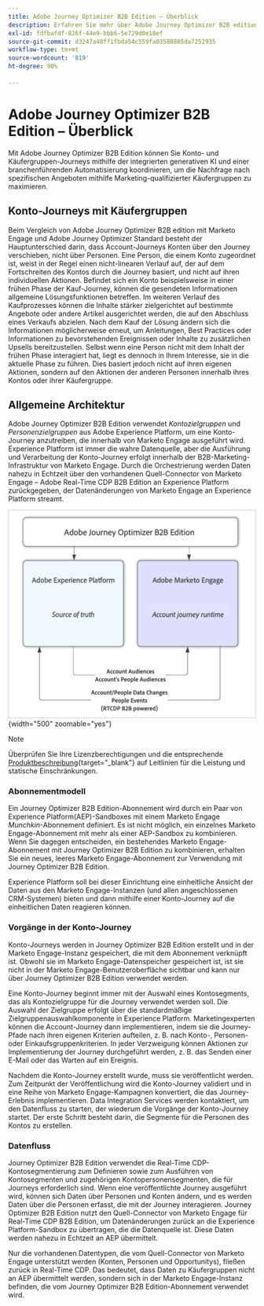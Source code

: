 ```yaml
---
title: Adobe Journey Optimizer B2B Edition – Überblick
description: Erfahren Sie mehr über Adobe Journey Optimizer B2B edition - Orchestrieren Sie Account-Journey mit Einkaufsgruppen, KI-Einblicken und Experience Platform-Integration für B2B-Marketing.
exl-id: fdfbafdf-826f-44e9-bbb6-5e729d0e18ef
source-git-commit: d3247a48ff1fbda54c559fa03580865da7252935
workflow-type: tm+mt
source-wordcount: '819'
ht-degree: 90%

---
```


# Adobe Journey Optimizer B2B Edition – Überblick

Mit Adobe Journey Optimizer B2B Edition können Sie Konto- und Käufergruppen-Journeys mithilfe der integrierten generativen KI und einer branchenführenden Automatisierung koordinieren, um die Nachfrage nach spezifischen Angeboten mithilfe Marketing-qualifizierter Käufergruppen zu maximieren.

## Konto-Journeys mit Käufergruppen

Beim Vergleich von Adobe Journey Optimizer B2B edition mit Marketo Engage und Adobe Journey Optimizer Standard besteht der Hauptunterschied darin, dass Account-Journeys Konten über den Journey verschieben, nicht über Personen. Eine Person, die einem Konto zugeordnet ist, weist in der Regel einen nicht-linearen Verlauf auf, der auf dem Fortschreiten des Kontos durch die Journey basiert, und nicht auf ihren individuellen Aktionen. Befindet sich ein Konto beispielsweise in einer frühen Phase der Kauf-Journey, können die gesendeten Informationen allgemeine Lösungsfunktionen betreffen. Im weiteren Verlauf des Kaufprozesses können die Inhalte stärker zielgerichtet auf bestimmte Angebote oder andere Artikel ausgerichtet werden, die auf den Abschluss eines Verkaufs abzielen. Nach dem Kauf der Lösung ändern sich die Informationen möglicherweise erneut, um Anleitungen, Best Practices oder Informationen zu bevorstehenden Ereignissen oder Inhalte zu zusätzlichen Upsells bereitzustellen. Selbst wenn eine Person nicht mit dem Inhalt der frühen Phase interagiert hat, liegt es dennoch in Ihrem Interesse, sie in die aktuelle Phase zu führen. Dies basiert jedoch nicht auf ihren eigenen Aktionen, sondern auf den Aktionen der anderen Personen innerhalb ihres Kontos oder ihrer Käufergruppe.

## Allgemeine Architektur

Adobe Journey Optimizer B2B Edition verwendet _Kontozielgruppen_ und _Personenzielgruppen_ aus Adobe Experience Platform, um eine Konto-Journey anzutreiben, die innerhalb von Marketo Engage ausgeführt wird. Experience Platform ist immer die wahre Datenquelle, aber die Ausführung und Verarbeitung der Konto-Journey erfolgt innerhalb der B2B-Marketing-Infrastruktur von Marketo Engage. Durch die Orchestrierung werden Daten nahezu in Echtzeit über den vorhandenen Quell-Connector von Marketo Engage – Adobe Real-Time CDP B2B Edition an Experience Platform zurückgegeben, der Datenänderungen von Marketo Engage an Experience Platform streamt.

![Allgemeine Datenarchitektur](./assets/high-level-data-architecture.png){width="500" zoomable="yes"}

>[!NOTE]
>
>Überprüfen Sie Ihre Lizenzberechtigungen und die entsprechende [Produktbeschreibung](https://helpx.adobe.com/de/legal/product-descriptions/adobe-journey-optimizer-b2b.html){target="_blank"} auf Leitlinien für die Leistung und statische Einschränkungen.

### Abonnementmodell

Ein Journey Optimizer B2B Edition-Abonnement wird durch ein Paar von Experience Platform(AEP)-Sandboxes mit einem Marketo Engage _Munchkin_-Abonnement definiert. Es ist nicht möglich, ein einzelnes Marketo Engage-Abonnement mit mehr als einer AEP-Sandbox zu kombinieren. Wenn Sie dagegen entscheiden, ein bestehendes Marketo Engage-Abonnement mit Journey Optimizer B2B Edition zu kombinieren, erhalten Sie ein neues, leeres Marketo Engage-Abonnement zur Verwendung mit Journey Optimizer B2B Edition.

Experience Platform soll bei dieser Einrichtung eine einheitliche Ansicht der Daten aus den Marketo Engage-Instanzen (und allen angeschlossenen CRM-Systemen) bieten und dann mithilfe einer Konto-Journey auf die einheitlichen Daten reagieren können.

### Vorgänge in der Konto-Journey

Konto-Journeys werden in Journey Optimizer B2B Edition erstellt und in der Marketo Engage-Instanz gespeichert, die mit dem Abonnement verknüpft ist. Obwohl sie im Marketo Engage-Datenspeicher gespeichert ist, ist sie nicht in der Marketo Engage-Benutzeroberfläche sichtbar und kann nur über Journey Optimizer B2B Edition verwendet werden.

Eine Konto-Journey beginnt immer mit der Auswahl eines Kontosegments, das als Kontozielgruppe für die Journey verwendet werden soll. Die Auswahl der Zielgruppe erfolgt über die standardmäßige Zielgruppenauswahlkomponente in Experience Platform. Marketingexperten können die Account-Journey dann implementieren, indem sie die Journey-Pfade nach ihren eigenen Kriterien aufteilen, z. B. nach Konto-, Personen- oder Einkaufsgruppenkriterien. In jeder Verzweigung können Aktionen zur Implementierung der Journey durchgeführt werden, z. B. das Senden einer E-Mail oder das Warten auf ein Ereignis.

Nachdem die Konto-Journey erstellt wurde, muss sie veröffentlicht werden. Zum Zeitpunkt der Veröffentlichung wird die Konto-Journey validiert und in eine Reihe von Marketo Engage-Kampagnen konvertiert, die das Journey-Erlebnis implementieren. Data Integration Services werden kontaktiert, um den Datenfluss zu starten, der wiederum die Vorgänge der Konto-Journey startet. Der erste Schritt besteht darin, die Segmente für die Personen des Kontos zu erstellen.

### Datenfluss

Journey Optimizer B2B Edition verwendet die Real-Time CDP-Kontosegmentierung zum Definieren sowie zum Ausführen von Kontosegmenten und zugehörigen Kontopersonensegmenten, die für Journeys erforderlich sind. Wenn eine veröffentlichte Journey ausgeführt wird, können sich Daten über Personen und Konten ändern, und es werden Daten über die Personen erfasst, die mit der Journey interagieren. Journey Optimizer B2B Edition nutzt den Quell-Connector von Marketo Engage für Real-Time CDP B2B Edition, um Datenänderungen zurück an die Experience Platform-Sandbox zu übertragen, die die Datenquelle ist.  Diese Daten werden nahezu in Echtzeit an AEP übermittelt.

Nur die vorhandenen Datentypen, die vom Quell-Connector von Marketo Engage unterstützt werden (Konten, Personen und Opportunitys), fließen zurück in Real-Time CDP. Das bedeutet, dass Daten zu Käufergruppen nicht an AEP übermittelt werden, sondern sich in der Marketo Engage-Instanz befinden, die vom Journey Optimizer B2B Edition-Abonnement verwendet wird.
